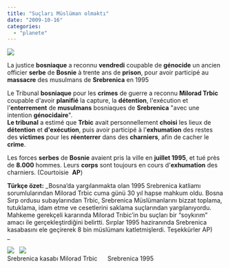 ```yaml
---
title: "Suçları Müslüman olmaktı"
date: "2009-10-16"
categories: 
  - "planete"
---
```


![](/uploads/image/serebranica.jpg)

La justice **bosniaque** a reconnu **vendredi** coupable de **génocide** un ancien officier **serbe** de **Bosnie** à trente ans de **prison**, pour avoir participé au **massacre** des musulmans de **Srebrenica** en 1995   
  
Le Tribunal **bosniaque** pour les **crimes** de guerre a reconnu **Milorad Trbic** coupable d'avoir **planifié** la capture, la **détention**, l'exécution et l'**enterrement** de **musulmans** bosniaques de **Srebrenica** "avec une intention **génocidaire**".  
**Le tribunal** a estimé que **Trbic** avait personnellement **choisi** les lieux de **détention** et **d'exécution**, puis avoir participé à l'**exhumation** des restes des **victimes** pour les **réenterrer** dans des **charniers**, afin de cacher le **crime**.  
  
Les forces **serbes** de **Bosnie** avaient pris la ville en **juillet 1995**, et tué près de **8.000** hommes. Leurs **corps** sont toujours en cours d'**exhumation** des charniers. (Courtoisie  **AP**)

**Türkçe özet:** _Bosna’da yargılanmakta olan 1995 Srebrenica katliamı sorumlularından Milorad Trbic cuma günü 30 yıl hapse mahkum oldu. Bosna Sırp ordusu subaylarından Trbic, Srebrenica Müslümanlarını bizzat toplama, tutuklama, idam etme ve cesetlerini saklama suçlarından yargılanıyordu. Mahkeme gerekçeli kararında Milorad Trıbic’in bu suçları bir “soykırım” amacı ile gerçekleştirdiğini belirtti. Sırplar 1995 haziranında Srebrenica kasabasını ele geçirerek 8 bin müslümanı katletmişlerdi. Teşekkürler AP)  
_

![](/uploads/image/Milorad_Trbic_.jpg)   ![](/uploads/image/sereb.jpg)  
Srebrenica kasabı Milorad Trbic      Srebrenica 1995
